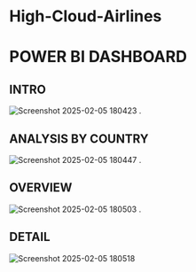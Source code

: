 # High-Cloud-Airlines

# POWER BI DASHBOARD

## INTRO
![Screenshot 2025-02-05 180423](https://github.com/user-attachments/assets/8b9cf960-e6ba-4adb-abab-32274a08cf94)
.
## ANALYSIS BY COUNTRY
![Screenshot 2025-02-05 180447](https://github.com/user-attachments/assets/13bdc872-2940-4364-a7be-6a39a6c78115)
.
## OVERVIEW
![Screenshot 2025-02-05 180503](https://github.com/user-attachments/assets/fc4ddd27-07cd-44c6-befd-89de136f7539)
.
## DETAIL
![Screenshot 2025-02-05 180518](https://github.com/user-attachments/assets/20b799c3-ffaa-4463-b712-d812907ba4f1)
